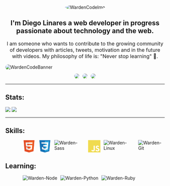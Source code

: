 <p align="center">
  <img alt="WardenCodeImg" style="height: 200px; border-radius:50%" src="https://i.imgur.com/mUaK781.jpg">
  <h2 align="center">I'm Diego Linares a <strong>web developer in progress</strong> passionate about technology and the web.</h2>
</p>

<p style="font-size:16px; text-align: center">I am someone who wants to contribute to the growing community of developers with articles, tweets, motivation and in the future with videos.
My philosophy of life is: "Never stop learning" 💚.</p>

<img alt="WardenCodeBanner" style="border-radius:20px" src="https://i.imgur.com/i4cNEct.png">

<div style="display: flex; margin: 12px 0 12px; gap: 10px; justify-content:center">
  <a href="https://twitter.com/WardenCode" target="_blank">
    <img style="height:32px; border-radius:15px" src="https://img.shields.io/badge/Twitter-1DA1F2?style=for-the-badge&logo=twitter&logoColor=white">
  </a>
  <a href="https://instagram.com/wardencode" target="_blank">
    <img style="height:32px; border-radius:15px" src="https://img.shields.io/badge/-Instagram-%23E4405F?style=for-the-badge&logo=instagram&logoColor=white" target="_blank">
  </a>
  <a href="https://www.linkedin.com/in/diego-linares-castillo" target="_blank">
    <img style="height:32px; border-radius:15px" src="https://img.shields.io/badge/-LinkedIn-%230077B5?style=for-the-badge&logo=linkedin&logoColor=white" target="_blank">
  </a>
</div>

<hr>

<h2>Stats:</h2>
<div style="align: center; margin: 10px 0 10px 0">
  <img height="200em" src="https://github-readme-stats.vercel.app/api?username=WardenCode&show_icons=true&theme=tokyonight">
  <img height="200em" src="https://github-readme-stats.vercel.app/api/top-langs/?username=WardenCode&layout=compact&theme=tokyonight">
</div>

<hr>

<h2>Skills:</h2>
<div style="display: flex; margin: 12px 0 12px 55px; gap: 10px">
  <img alt="Warden-HTML" height="40" src="https://raw.githubusercontent.com/devicons/devicon/master/icons/html5/html5-original.svg">
  <img alt="Warden-CSS" height="40" src="https://raw.githubusercontent.com/devicons/devicon/master/icons/css3/css3-original.svg">
  <img alt="Warden-Sass" height="40" src="https://cdn.jsdelivr.net/gh/devicons/devicon/icons/sass/sass-original.svg">
  <img alt="Warden-Js" height="40" src="https://raw.githubusercontent.com/devicons/devicon/master/icons/javascript/javascript-plain.svg">
  <img alt="Warden-Linux" height="40" src="https://cdn.jsdelivr.net/gh/devicons/devicon/icons/linux/linux-original.svg">
  <img alt="Warden-Git" height="40" src="https://cdn.jsdelivr.net/gh/devicons/devicon/icons/git/git-original.svg">
</div>

<h2>Learning:</h2>
<div style="display:flex; margin: 12px 0 12px 55px; gap: 10px">
  <img alt="Warden-Node" height="40" src="https://cdn.jsdelivr.net/gh/devicons/devicon/icons/nodejs/nodejs-original.svg">
  <img alt="Warden-Python" height="40" src="https://cdn.jsdelivr.net/gh/devicons/devicon/icons/python/python-original.svg">
  <img alt="Warden-Ruby" height="40" src="https://cdn.jsdelivr.net/gh/devicons/devicon/icons/ruby/ruby-original.svg">
</div>